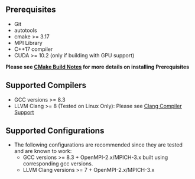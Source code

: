
Prerequisites
-------------
- Git
- autotools
- cmake >= 3.17
- MPI Library
- C++17 compiler
- CUDA >= 10.2 (only if building with GPU support)

**Please see [CMake Build Notes](CMake_Build_Notes.md) for more details on installing Prerequisites**

Supported Compilers
--------------------
- GCC versions >= 8.3
- LLVM Clang >= 8 (Tested on Linux Only): Please see [Clang Compiler Support](CMake_Build_Notes.md#clang-compiler-support)


Supported Configurations
-------------------------
- The following configurations are recommended since they are tested and are known to work:
  - GCC versions >= 8.3 + OpenMPI-2.x/MPICH-3.x built using corresponding gcc versions.
  - LLVM Clang versions >= 7 + OpenMPI-2.x/MPICH-3.x 


